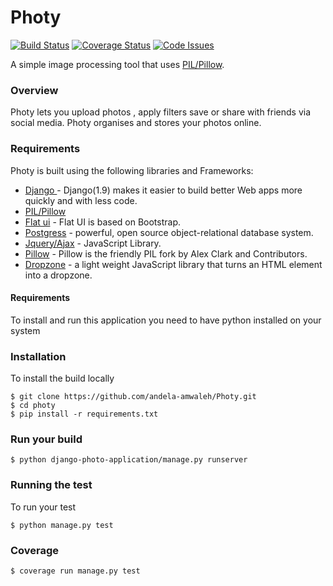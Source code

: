 # Photy
[![Build Status](https://travis-ci.org/andela-amwaleh/Photy.svg?branch=feature%2Ftest)](https://travis-ci.org/andela-amwaleh/Photy)
[![Coverage Status](https://coveralls.io/repos/github/andela-amwaleh/Photy/badge.svg?branch=feature%2Ftest)](https://coveralls.io/github/andela-amwaleh/Photy?branch=feature%2Ftest)
[![Code Issues](https://www.quantifiedcode.com/api/v1/project/0a633c70e8c044ef914a7cbaaf743120/badge.svg)](https://www.quantifiedcode.com/app/project/0a633c70e8c044ef914a7cbaaf743120)

A simple image processing tool that uses  [PIL/Pillow](https://pypi.python.org/pypi/Pillow).

### Overview
Photy lets you upload photos , apply filters save or share with friends via social media. Photy  organises and stores your photos online.

### Requirements
Photy is built using the following libraries and Frameworks:

* [Django ](https://www.djangoproject.com/) - Django(1.9) makes it easier to build better Web apps more quickly and with less code.
* [PIL/Pillow](https://pypi.python.org/pypi/Pillow)
* [Flat ui](https://github.com/designmodo/Flat-UI) - Flat UI is based on Bootstrap.
* [Postgress](http://www.postgresql.org/) -  powerful, open source object-relational database system.
* [Jquery/Ajax](https://jquery.com/) -  JavaScript Library.
* [Pillow](https://github.com/python-pillow/Pillow/) - Pillow is the friendly PIL fork by Alex Clark and Contributors.
* [Dropzone](https://github.com/enyo/dropzone) - a light weight JavaScript library that turns an HTML element into a dropzone.

#### Requirements
To install and run this application you need to have python installed on your system


### Installation
To install the build locally 
```
$ git clone https://github.com/andela-amwaleh/Photy.git
$ cd photy
$ pip install -r requirements.txt
```

### Run your build
```
$ python django-photo-application/manage.py runserver 
```

### Running the test
To run your test
```
$ python manage.py test
```
### Coverage
```
$ coverage run manage.py test


